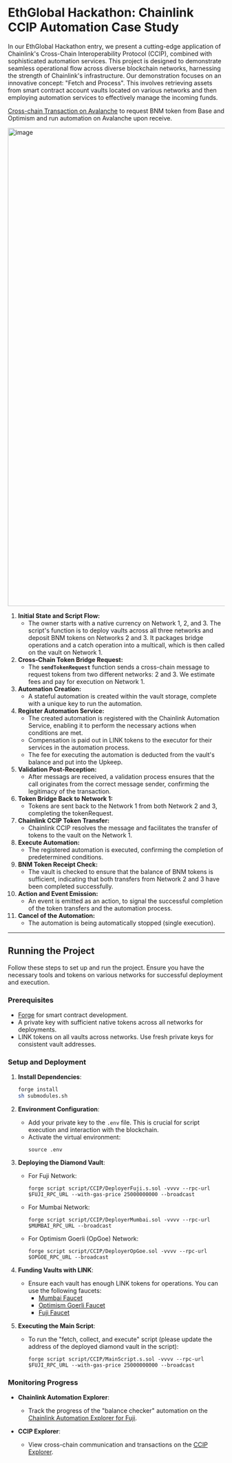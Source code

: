 # EthGlobal Hackathon: Chainlink CCIP Automation Case Study

In our EthGlobal Hackathon entry, we present a cutting-edge application of Chainlink's Cross-Chain Interoperability Protocol (CCIP), combined with sophisticated automation services. This project is designed to demonstrate seamless operational flow across diverse blockchain networks, harnessing the strength of Chainlink's infrastructure. Our demonstration focuses on an innovative concept: "Fetch and Process". This involves retrieving assets from smart contract account vaults located on various networks and then employing automation services to effectively manage the incoming funds.

[Cross-chain Transaction on Avalanche](https://ccip.chain.link/tx/0x7e8240b1028a897fe3bd915864fe1de24c1575f057374db67e8848883419c776) to request BNM token from Base and Optimism and run automation on Avalanche upon receive.

<img width="1112" alt="image" src="https://github.com/dittonetwork/ethglobal-hackathon-interchain/assets/121140761/0daca426-5c23-4e7e-a3bd-fd643bef4ff2">



1. **Initial State and Script Flow:**
    - The owner starts with a native currency on Network 1, 2, and 3. The script's function is to deploy vaults across all three networks and deposit BNM tokens on Networks 2 and 3. It packages bridge operations and a catch operation into a multicall, which is then called on the vault on Network 1.
2. **Cross-Chain Token Bridge Request:**
    - The **`sendTokenRequest`** function sends a cross-chain message to request tokens from two different networks: 2 and 3. We estimate fees and pay for execution on Network 1.
3. **Automation Creation:**
    - A stateful automation is created within the vault storage, complete with a unique key to run the automation.
4. **Register Automation Service:**
    - The created automation is registered with the Chainlink Automation Service, enabling it to perform the necessary actions when conditions are met.
    - Compensation is paid out in LINK tokens to the executor for their services in the automation process.
    - The fee for executing the automation is deducted from the vault's balance and put into the Upkeep.
5. **Validation Post-Reception:**
    - After messags are received, a validation process ensures that the call originates from the correct message sender, confirming the legitimacy of the transaction.
6. **Token Bridge Back to Network 1:**
    - Tokens are sent back to the Network 1 from both Network 2 and 3, completing the tokenRequest.
7. **Chainlink CCIP Token Transfer:**
    - Chainlink CCIP resolves the message and facilitates the transfer of tokens to the vault on the Network 1.
8. **Execute Automation:**
    - The registered automation is executed, confirming the completion of predetermined conditions.
9. **BNM Token Receipt Check:**
    - The vault is checked to ensure that the balance of BNM tokens is sufficient, indicating that both transfers from Network 2 and 3 have been completed successfully.
10. **Action and Event Emission:**
    - An event is emitted as an action, to signal the successful completion of the token transfers and the automation process.
11. **Cancel of the Automation:**
    - The automation is being automatically stopped (single execution).
---

## Running the Project

Follow these steps to set up and run the project. Ensure you have the necessary tools and tokens on various networks for successful deployment and execution.

### Prerequisites
- [Forge](https://github.com/foundry-rs/foundry) for smart contract development.
- A private key with sufficient native tokens across all networks for deployments.
- LINK tokens on all vaults across networks. Use fresh private keys for consistent vault addresses.

### Setup and Deployment

1. **Install Dependencies**:
   ```bash
   forge install
   sh submodules.sh
   ```

2. **Environment Configuration**:
   - Add your private key to the `.env` file. This is crucial for script execution and interaction with the blockchain.
   - Activate the virtual environment:
     ```
     source .env
     ```

3. **Deploying the Diamond Vault**:
   - For Fuji Network:
     ```
     forge script script/CCIP/DeployerFuji.s.sol -vvvv --rpc-url $FUJI_RPC_URL --with-gas-price 25000000000 --broadcast
     ```
   - For Mumbai Network:
     ```
     forge script script/CCIP/DeployerMumbai.sol -vvvv --rpc-url $MUMBAI_RPC_URL --broadcast
     ```
   - For Optimism Goerli (OpGoe) Network:
     ```
     forge script script/CCIP/DeployerOpGoe.sol -vvvv --rpc-url $OPGOE_RPC_URL --broadcast
     ```

4. **Funding Vaults with LINK**:
   - Ensure each vault has enough LINK tokens for operations. You can use the following faucets:
     - [Mumbai Faucet](https://faucets.chain.link/mumbai)
     - [Optimism Goerli Faucet](https://faucets.chain.link/optimism-goerli)
     - [Fuji Faucet](https://faucets.chain.link/fuji)

5. **Executing the Main Script**:
   - To run the "fetch, collect, and execute" script (please update the address of the deployed diamond vault in the script):
     ```
     forge script script/CCIP/MainScript.s.sol -vvvv --rpc-url $FUJI_RPC_URL --with-gas-price 25000000000 --broadcast
     ```

### Monitoring Progress

- **Chainlink Automation Explorer**:
  - Track the progress of the "balance checker" automation on the [Chainlink Automation Explorer for Fuji](https://automation.chain.link/fuji).

- **CCIP Explorer**:
  - View cross-chain communication and transactions on the [CCIP Explorer](https://ccip.chain.link/).
